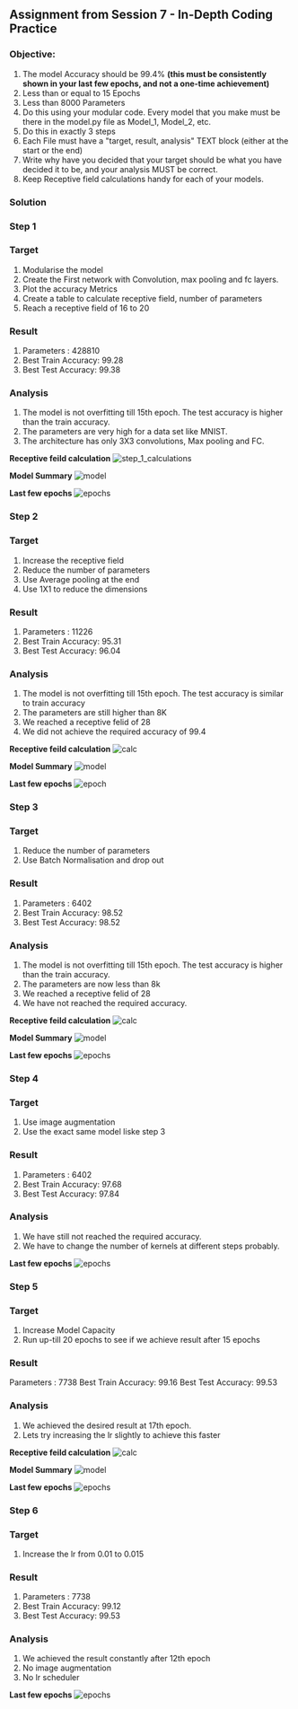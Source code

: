 ## Assignment from Session 7 - In-Depth Coding Practice

### Objective: 
1.  The model Accuracy should be 99.4%  **(this must be consistently shown in your last few epochs, and not a one-time achievement)**
2. Less than or equal to 15 Epochs
3. Less than 8000 Parameters
4. Do this using your modular code. Every model that you make must be there in the model.py file as Model_1, Model_2, etc.
5.  Do this in exactly 3 steps
6.  Each File must have a "target, result, analysis" TEXT block (either at the start or the end)
7.  Write why have you decided that your target should be what you have decided it to be, and your analysis MUST be correct.
8. Keep Receptive field calculations handy for each of your models.

### Solution
### Step 1
### Target
1. Modularise the model
2. Create the First network with Convolution, max pooling and fc layers.
3. Plot the accuracy Metrics 
4. Create a table to calculate receptive field, number of parameters
6. Reach a receptive field of 16 to 20

### Result
1. Parameters : 428810
2. Best Train Accuracy: 99.28
3. Best Test Accuracy: 99.38

### Analysis
1. The model is not overfitting till 15th epoch. The test accuracy is higher than the train accuracy.
2. The parameters are very high for a data set like MNIST.
3. The architecture has only 3X3 convolutions, Max pooling and FC.

**Receptive feild calculation**
![step_1_calculations](https://github.com/prarthananbhat/ERA/blob/master/Session_7/misc/step_1/step_1_calculations.png)

**Model Summary**
![model](https://github.com/prarthananbhat/ERA/blob/master/Session_7/misc/step_1/step_1_model.png)

**Last few epochs**
![epochs](https://github.com/prarthananbhat/ERA/blob/master/Session_7/misc/step_1/step_1_epochs.png)

### Step 2
### Target
1. Increase the receptive field
2. Reduce the number of parameters
3. Use Average pooling at the end
4. Use 1X1 to reduce the dimensions


### Result
1. Parameters : 11226
2. Best Train Accuracy: 95.31
3. Best Test Accuracy: 96.04

### Analysis
1. The model is not overfitting till 15th epoch. The test accuracy is similar to train accuracy
2. The parameters are still higher than 8K
3. We reached a receptive felid of 28
4. We did not achieve the required accuracy of 99.4

**Receptive feild calculation**
![calc](https://github.com/prarthananbhat/ERA/blob/master/Session_7/misc/step_2/step_2_calculations.png)

**Model Summary**
![model](https://github.com/prarthananbhat/ERA/blob/master/Session_7/misc/step_2/step_2_model.png)

**Last few epochs**
![epoch](https://github.com/prarthananbhat/ERA/blob/master/Session_7/misc/step_2/step_2_epochs.png)


### Step 3
### Target
1. Reduce the number of parameters
2. Use Batch Normalisation and drop out

### Result
1. Parameters : 6402
2. Best Train Accuracy: 98.52
3. Best Test Accuracy: 98.52

### Analysis
1. The model is not overfitting till 15th epoch. The test accuracy is higher than the train accuracy.
2. The parameters are now less than 8k
3. We reached a receptive felid of 28
4. We have not reached the required accuracy.

**Receptive feild calculation**
![calc](https://github.com/prarthananbhat/ERA/blob/master/Session_7/misc/step_3/step_3_calculations.png)

**Model Summary**
![model](https://github.com/prarthananbhat/ERA/blob/master/Session_7/misc/step_3/step_3_model.png)

**Last few epochs**
![epochs](https://github.com/prarthananbhat/ERA/blob/master/Session_7/misc/step_3/step_3_epochs.png)


### Step 4
### Target
1. Use image augmentation
2. Use the exact same model liske step 3

### Result
1. Parameters : 6402
2. Best Train Accuracy: 97.68
3. Best Test Accuracy: 97.84

### Analysis
1. We have still not reached the required accuracy.
2. We have to change the number of kernels at different steps probably.

**Last few epochs**
![epochs](https://github.com/prarthananbhat/ERA/blob/master/Session_7/misc/step%204/step_4_epochs.png)


### Step 5
### Target
1. Increase Model Capacity
2. Run up-till 20 epochs to see if we achieve result after 15 epochs

### Result
Parameters : 7738
Best Train Accuracy: 99.16
Best Test Accuracy: 99.53

### Analysis
1. We achieved the desired result at 17th epoch.
2. Lets try increasing the lr slightly to achieve this faster

**Receptive feild calculation**
![calc](https://github.com/prarthananbhat/ERA/blob/master/Session_7/misc/step_5/step_5_calculations.png)

**Model Summary**
![model](https://github.com/prarthananbhat/ERA/blob/master/Session_7/misc/step_5/step_5_model.png)

**Last few epochs**
![epochs](https://github.com/prarthananbhat/ERA/blob/master/Session_7/misc/step_5/step_5_epochs.png)

### Step 6
### Target
1. Increase the lr from 0.01 to 0.015

### Result
1. Parameters : 7738
2. Best Train Accuracy: 99.12
3. Best Test Accuracy: 99.53
   
### Analysis
1. We achieved the result constantly after 12th epoch
2. No image augmentation
3. No lr scheduler

**Last few epochs**
![epochs](https://github.com/prarthananbhat/ERA/blob/master/Session_7/misc/Screenshot%202023-06-15%20at%2011.37.22%20PM.png)

